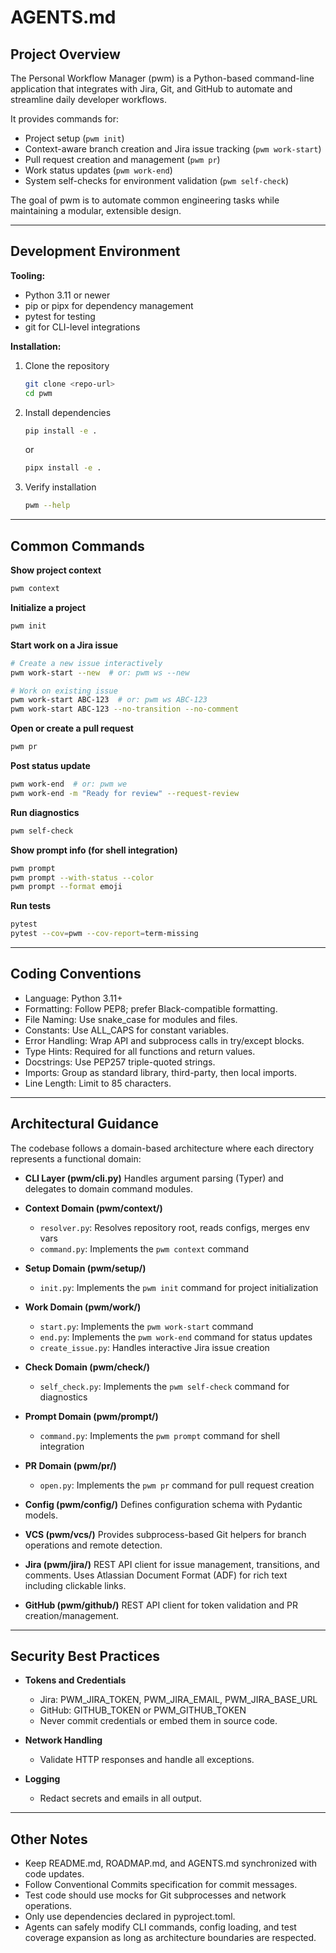 # AGENTS.md

## Project Overview

The Personal Workflow Manager (pwm) is a Python-based command-line application that integrates with Jira, Git, and GitHub to automate and streamline daily developer workflows.

It provides commands for:
- Project setup (`pwm init`)
- Context-aware branch creation and Jira issue tracking (`pwm work-start`)
- Pull request creation and management (`pwm pr`)
- Work status updates (`pwm work-end`)
- System self-checks for environment validation (`pwm self-check`)

The goal of pwm is to automate common engineering tasks while maintaining a modular, extensible design.

----------------------------------------

## Development Environment

**Tooling:**
- Python 3.11 or newer
- pip or pipx for dependency management
- pytest for testing
- git for CLI-level integrations

**Installation:**
1. Clone the repository
   ```bash
   git clone <repo-url>
   cd pwm
   ```
2. Install dependencies
   ```bash
   pip install -e .
   ```
   or
   ```bash
   pipx install -e .
   ```
3. Verify installation
   ```bash
   pwm --help
   ```

----------------------------------------

## Common Commands

**Show project context**
```bash
pwm context
```

**Initialize a project**
```bash
pwm init
```

**Start work on a Jira issue**
```bash
# Create a new issue interactively
pwm work-start --new  # or: pwm ws --new

# Work on existing issue
pwm work-start ABC-123  # or: pwm ws ABC-123
pwm work-start ABC-123 --no-transition --no-comment
```

**Open or create a pull request**
```bash
pwm pr
```

**Post status update**
```bash
pwm work-end  # or: pwm we
pwm work-end -m "Ready for review" --request-review
```

**Run diagnostics**
```bash
pwm self-check
```

**Show prompt info (for shell integration)**
```bash
pwm prompt
pwm prompt --with-status --color
pwm prompt --format emoji
```

**Run tests**
```bash
pytest
pytest --cov=pwm --cov-report=term-missing
```

----------------------------------------

## Coding Conventions

- Language: Python 3.11+
- Formatting: Follow PEP8; prefer Black-compatible formatting.
- File Naming: Use snake_case for modules and files.
- Constants: Use ALL_CAPS for constant variables.
- Error Handling: Wrap API and subprocess calls in try/except blocks.
- Type Hints: Required for all functions and return values.
- Docstrings: Use PEP257 triple-quoted strings.
- Imports: Group as standard library, third-party, then local imports.
- Line Length: Limit to 85 characters.

----------------------------------------

## Architectural Guidance

The codebase follows a domain-based architecture where each directory represents a functional domain:

- **CLI Layer (pwm/cli.py)**
  Handles argument parsing (Typer) and delegates to domain command modules.

- **Context Domain (pwm/context/)**
  - `resolver.py`: Resolves repository root, reads configs, merges env vars
  - `command.py`: Implements the `pwm context` command

- **Setup Domain (pwm/setup/)**
  - `init.py`: Implements the `pwm init` command for project initialization

- **Work Domain (pwm/work/)**
  - `start.py`: Implements the `pwm work-start` command
  - `end.py`: Implements the `pwm work-end` command for status updates
  - `create_issue.py`: Handles interactive Jira issue creation

- **Check Domain (pwm/check/)**
  - `self_check.py`: Implements the `pwm self-check` command for diagnostics

- **Prompt Domain (pwm/prompt/)**
  - `command.py`: Implements the `pwm prompt` command for shell integration

- **PR Domain (pwm/pr/)**
  - `open.py`: Implements the `pwm pr` command for pull request creation

- **Config (pwm/config/)**
  Defines configuration schema with Pydantic models.

- **VCS (pwm/vcs/)**
  Provides subprocess-based Git helpers for branch operations and remote detection.

- **Jira (pwm/jira/)**
  REST API client for issue management, transitions, and comments. Uses Atlassian Document Format (ADF) for rich text including clickable links.

- **GitHub (pwm/github/)**
  REST API client for token validation and PR creation/management.

----------------------------------------

## Security Best Practices

- **Tokens and Credentials**
  - Jira: PWM_JIRA_TOKEN, PWM_JIRA_EMAIL, PWM_JIRA_BASE_URL
  - GitHub: GITHUB_TOKEN or PWM_GITHUB_TOKEN
  - Never commit credentials or embed them in source code.

- **Network Handling**
  - Validate HTTP responses and handle all exceptions.

- **Logging**
  - Redact secrets and emails in all output.

----------------------------------------

## Other Notes

- Keep README.md, ROADMAP.md, and AGENTS.md synchronized with code updates.
- Follow Conventional Commits specification for commit messages.
- Test code should use mocks for Git subprocesses and network operations.
- Only use dependencies declared in pyproject.toml.
- Agents can safely modify CLI commands, config loading, and test coverage expansion as long as architecture boundaries are respected.
